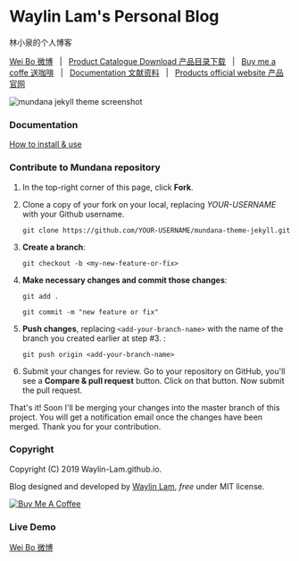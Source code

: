 # Waylin Lam's Personal Blog
林小泉的个人博客

[Wei Bo 微博](https://weibo.com/p/1005051880460083/home?from=page_100505&mod=TAB&is_all=1#place/) &nbsp; | &nbsp; 
[Product Catalogue Download 产品目录下载](https://www.kuntok.com/download/) &nbsp; | &nbsp; 
[Buy me a coffe 送咖啡](https://mdgw.alipay.com/wsdk/img?fileid=A*3VMBTLYKvsgAAAAAAAAAAABjAQAAAQ&t=tvtfGcXsb-2GKx49n_NmXwAAAABkJyAAAAAA&bz=am_afts_morderprod&zoom=original/) &nbsp; | &nbsp; [Documentation 文献资料](https://www.kuntok.com/uploads/201818958/PDF/Tea-Processing-machines-catalogue-from-Xiamen-Kuntuo-Anxi%20Yongxing-Machinery-Co-Ltd.pdf/) &nbsp; | &nbsp; 
[Products official website 产品官网](https://www.kuntok.com/) 

![mundana jekyll theme screenshot](assets/images/screenshot.jpg)

### Documentation

[How to install & use](https://www.kuntok.com/uploads/201818958/PDF/Tea-Processing-machines-catalogue-from-Xiamen-Kuntuo-Anxi%20Yongxing-Machinery-Co-Ltd.pdf/)

### Contribute to Mundana repository

1. In the top-right corner of this page, click **Fork**.

2. Clone a copy of your fork on your local, replacing *YOUR-USERNAME* with your Github username.

   `git clone https://github.com/YOUR-USERNAME/mundana-theme-jekyll.git`

3. **Create a branch**: 

   `git checkout -b <my-new-feature-or-fix>`

4. **Make necessary changes and commit those changes**:

   `git add .`

   `git commit -m "new feature or fix"`

5. **Push changes**, replacing `<add-your-branch-name>` with the name of the branch you created earlier at step #3. :

   `git push origin <add-your-branch-name>`

6. Submit your changes for review. Go to your repository on GitHub, you'll see a **Compare & pull request** button. Click on that button. Now submit the pull request.

That's it! Soon I'll be merging your changes into the master branch of this project. You will get a notification email once the changes have been merged. Thank you for your contribution.


### Copyright

Copyright (C) 2019 Waylin-Lam.github.io.

Blog designed and developed by [Waylin Lam](https://Waylin-Lim.github.io), *free* under MIT license. 

<a href="https://mdgw.alipay.com/wsdk/img?fileid=A*3VMBTLYKvsgAAAAAAAAAAABjAQAAAQ&t=tvtfGcXsb-2GKx49n_NmXwAAAABkJyAAAAAA&bz=am_afts_morderprod&zoom=original/" target="_blank"><img src="https://www.buymeacoffee.com/assets/img/custom_images/orange_img.png" alt="Buy Me A Coffee" style="height: auto !important;width: auto !important;" ></a>

### Live Demo

[Wei Bo 微博](https://weibo.com/p/1005051880460083/home?from=page_100505&mod=TAB&is_all=1#place/) 
